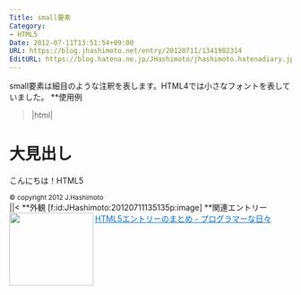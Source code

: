 ```yaml
---
Title: small要素
Category:
- HTML5
Date: 2012-07-11T13:51:54+09:00
URL: https://blog.jhashimoto.net/entry/20120711/1341982314
EditURL: https://blog.hatena.ne.jp/JHashimoto/jhashimoto.hatenadiary.jp/atom/entry/12921228815717256050
---
```


small要素は細目のような注釈を表します。HTML4では小さなフォントを表していました。
**使用例
>|html|
<!DOCTYPE html>
<html lang="ja">
<head>
<title>Hello! HTML5></title>
<meta charset="UTF-8">
</head>
<body>
    <h1>大見出し</h1>
    <p>こんにちは！HTML5</p>
    <footer>
        <small>&copy; copyright 2012 J.Hashimoto</small>
    </footer>
</body>
||<
**外観
[f:id:JHashimoto:20120711135135p:image]
**関連エントリー
<a href="http://d.hatena.ne.jp/JHashimoto/20120518/1337642816" target="_blank" rel="nofollow"><img class="alignleft" align="left" border="0" src="http://capture.heartrails.com/150x130/shadow?http://d.hatena.ne.jp/JHashimoto/20120518/1337642816" alt="" width="150" height="130" /></a><a style="color:#0070C5;" href="http://d.hatena.ne.jp/JHashimoto/20120518/1337642816" target="_blank" rel="nofollow">HTML5エントリーのまとめ - プログラマーな日々</a><a href="http://b.hatena.ne.jp/entry/http://d.hatena.ne.jp/JHashimoto/20120518/1337642816" target="_blank"><img border="0" src="http://b.hatena.ne.jp/entry/image/http://d.hatena.ne.jp/JHashimoto/20120518/1337642816" alt="" /></a><br style="clear:both;" />

